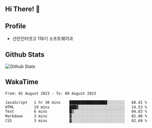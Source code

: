 ## Hi There! 👋

## Profile

-   선린인터넷고 118기 소프트웨어과

## Github Stats

![Github Stats](https://github-readme-stats.vercel.app/api/top-langs/?username=NY0510&theme=tokyonight&hide_border=true&layout=compact)

## WakaTime

<!--START_SECTION:waka-->

```txt
From: 01 August 2023 - To: 08 August 2023

JavaScript   1 hr 30 mins    █████████████████░░░░░░░░   68.41 %
HTML         19 mins         ███▓░░░░░░░░░░░░░░░░░░░░░   14.53 %
Text         6 mins          █▒░░░░░░░░░░░░░░░░░░░░░░░   04.83 %
Markdown     3 mins          ▓░░░░░░░░░░░░░░░░░░░░░░░░   02.90 %
CSS          3 mins          ▓░░░░░░░░░░░░░░░░░░░░░░░░   02.69 %
```

<!--END_SECTION:waka-->
